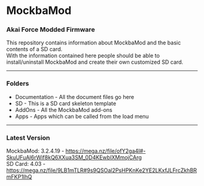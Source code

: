 # MockbaMod
### Akai Force Modded Firmware
This repository contains information about MockbaMod and the basic contents of a SD card.<br>
With the information contained here people should be able to install/uninstall MockbaMod and create their own customized SD card.<br>
<hr>

### Folders
* Documentation - All the document files go here
* SD - This is a SD card skeleton template
* AddOns - All the MockbaMod add-ons
* Apps - Apps which can be called from the load menu
<hr>

### Latest Version
MockbaMod: 3.2.4.19 - https://mega.nz/file/ofY2ga4I#-SkuUFuAl6rWif8kQ6XXua3SM_0D4KEwblXMmojCArg <br>
SD Card: 4.03 - https://mega.nz/file/9LB1mTLR#9s9QSOal2PsHPKnKe2YE2LKxfJLFrcZkhBRmFKP1IhQ
